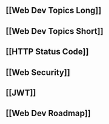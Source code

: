 
## [[Web Dev Topics Long]]

## [[Web Dev Topics Short]]

## [[HTTP Status Code]]

## [[Web Security]]

## [[JWT]]

## [[Web Dev Roadmap]]